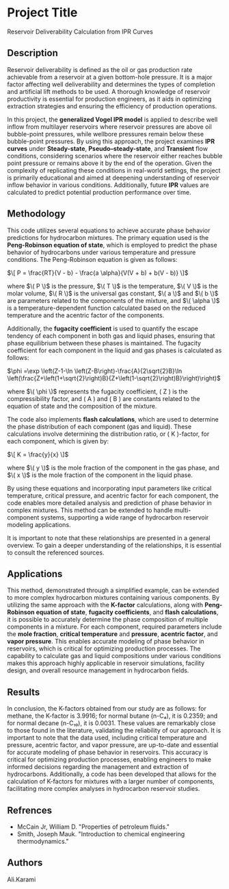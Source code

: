 # Project Title

Reservoir Deliverability Calculation from IPR Curves


## Description


Reservoir deliverability is defined as the oil or gas production rate achievable from a reservoir at a given bottom-hole pressure. It is a major factor affecting well deliverability and determines the types of completion and artificial lift methods to be used. A thorough knowledge of reservoir productivity is essential for production engineers, as it aids in optimizing extraction strategies and ensuring the efficiency of production operations.

In this project, the **generalized Vogel IPR model** is applied to describe well inflow from multilayer reservoirs where reservoir pressures are above oil bubble-point pressures, while wellbore pressures remain below these bubble-point pressures. By using this approach, the project examines **IPR curves** under **Steady-state**, **Pseudo–steady-state**, and **Transient** flow conditions, considering scenarios where the reservoir either reaches bubble point pressure or remains above it by the end of the operation. Given the complexity of replicating these conditions in real-world settings, the project is primarily educational and aimed at deepening understanding of reservoir inflow behavior in various conditions. Additionally, future **IPR** values are calculated to predict potential production performance over time.

## Methodology

This code utilizes several equations to achieve accurate phase behavior predictions for hydrocarbon mixtures. The primary equation used is the **Peng-Robinson equation of state**, which is employed to predict the phase behavior of hydrocarbons under various temperature and pressure conditions. The Peng-Robinson equation is given as follows:

$\[
P = \frac{RT}{V - b} - \frac{a \alpha}{V(V + b) + b(V - b)}
\]$

where $\( P \)$ is the pressure, $\( T \)$ is the temperature, $\( V \)$ is the molar volume, $\( R \)$ is the universal gas constant, $\( a \)$ and $\( b \)$ are parameters related to the components of the mixture, and $\( \alpha \)$ is a temperature-dependent function calculated based on the reduced temperature and the acentric factor of the components.

Additionally, the **fugacity coefficient** is used to quantify the escape tendency of each component in both gas and liquid phases, ensuring that phase equilibrium between these phases is maintained. The fugacity coefficient for each component in the liquid and gas phases is calculated as follows:

$\phi =\exp \left(Z-1-\ln \left(Z-B\right)-\frac{A}{2\sqrt{2}B}\ln \left(\frac{Z+\left(1+\sqrt{2}\right)B}{Z+\left(1-\sqrt{2}\right)B}\right)\right)$

where $\( \phi \)$ represents the fugacity coefficient, \( Z \) is the compressibility factor, and \( A \) and \( B \) are constants related to the equation of state and the composition of the mixture.

The code also implements **flash calculations**, which are used to determine the phase distribution of each component (gas and liquid). These calculations involve determining the distribution ratio, or \( K \)-factor, for each component, which is given by:

$\[
K = \frac{y}{x}
\]$

where $\( y \)$ is the mole fraction of the component in the gas phase, and $\( x \)$ is the mole fraction of the component in the liquid phase.

By using these equations and incorporating input parameters like critical temperature, critical pressure, and acentric factor for each component, the code enables more detailed analysis and prediction of phase behavior in complex mixtures. This method can be extended to handle multi-component systems, supporting a wide range of hydrocarbon reservoir modeling applications.

It is important to note that these relationships are presented in a general overview. To gain a deeper understanding of the relationships, it is essential to consult the referenced sources.
## Applications


This method, demonstrated through a simplified example, can be extended to more complex hydrocarbon mixtures containing various components. By utilizing the same approach with the **K-factor** calculations, along with **Peng-Robinson equation of state**, **fugacity coefficients**, and **flash calculations**, it is possible to accurately determine the phase composition of multiple components in a mixture. For each component, required parameters include the **mole fraction**, **critical temperature** and **pressure**, **acentric factor**, and **vapor pressure**. This enables accurate modeling of phase behavior in reservoirs, which is critical for optimizing production processes. The capability to calculate gas and liquid compositions under various conditions makes this approach highly applicable in reservoir simulations, facility design, and overall resource management in hydrocarbon fields.



## Results

In conclusion, the K-factors obtained from our study are as follows: for methane, the K-factor is 3.9916; for normal butane (n-C₄), it is 0.2359; and for normal decane (n-C₁₀), it is 0.0031. These values are remarkably close to those found in the literature, validating the reliability of our approach. It is important to note that the data used, including critical temperature and pressure, acentric factor, and vapor pressure, are up-to-date and essential for accurate modeling of phase behavior in reservoirs. This accuracy is critical for optimizing production processes, enabling engineers to make informed decisions regarding the management and extraction of hydrocarbons. Additionally, a code has been developed that allows for the calculation of K-factors for mixtures with a larger number of components, facilitating more complex analyses in hydrocarbon reservoir studies.

## Refrences
* McCain Jr, William D. "Properties of petroleum fluids."
* Smith, Joseph Mauk. "Introduction to chemical engineering thermodynamics."



## Authors

Ali.Karami



